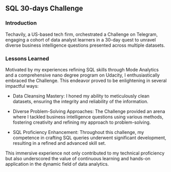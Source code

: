 ## SQL 30-days Challenge



### Introduction

Techavily, a US-based tech firm, orchestrated a Challenge on Telegram, engaging a cohort of data analyst learners in a 30-day quest to unravel diverse business intelligence questions presented across multiple datasets.

### Lessons Learned

Motivated by my experiences refining SQL skills through Mode Analytics and a comprehensive nano degree program on Udacity, I enthusiastically embraced the Challenge. This endeavor proved to be enlightening in several impactful ways:

- Data Cleansing Mastery: I honed my ability to meticulously clean datasets, ensuring the integrity and reliability of the information.

- Diverse Problem-Solving Approaches: The Challenge provided an arena where I tackled business intelligence questions using various methods, fostering creativity and refining my approach to problem-solving.

- SQL Proficiency Enhancement: Throughout this challenge, my competence in crafting SQL queries underwent significant development, resulting in a refined and advanced skill set.

This immersive experience not only contributed to my technical proficiency but also underscored the value of continuous learning and hands-on application in the dynamic field of data analytics.
